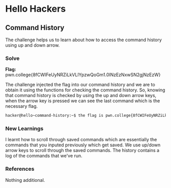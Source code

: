 # Hello Hackers

## Command History
The challenge helps us to learn about how to access the command history using up and down arrow.

### Solve
**Flag:** pwn.college{8fCWIFeUyNRZiLkVLlYpzwQoGm1.0lNzEzNxwSN2gjNzEzW}

The challenge injected the flag into our command history and we are to obtain it using the functions for checking the command history. So, knowing that command history is checked by using the up and down arrow keys, when the arrow key is pressed we can see the last command which is the necessary flag.

```bash
hacker@hello~command-history:~$ the flag is pwn.college{8fCWIFeUyNRZiLkVLlYpzwQoGm1.0lNzEzNxwSN2gjNzEzW}
```

### New Learnings
I learnt how to scroll through saved commands which are essentially the commands that you inputed previously which get saved. We use up/down arrow keys to scroll through the saved commands. The history contains a log of the commands that we've run. 

### References 
Nothing additional. 
